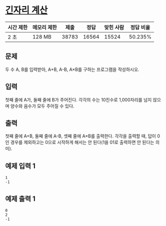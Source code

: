 # [긴자리 계산](https://www.acmicpc.net/problem/2338)

| 시간 제한 | 메모리 제한 | 제출 | 정답 | 맞힌 사람 | 정답 비율 |
| --- | --- | --- | --- | --- | --- |
| 2 초 | 128 MB | 38783 | 16564 | 15524 | 50.235% |

## 문제

두 수 A, B를 입력받아, A+B, A-B, A×B를 구하는 프로그램을 작성하시오.

## 입력

첫째 줄에 A가, 둘째 줄에 B가 주어진다. 각각의 수는 10진수로 1,000자리를 넘지 않으며 양수와 음수가 모두 주어질 수 있다.

## 출력

첫째 줄에 A+B, 둘째 줄에 A-B, 셋째 줄에 A×B를 출력한다. 각각을 출력할 때, 답이 0인 경우를 제외하고는 0으로 시작하게 해서는 안 된다(1을 01로 출력하면 안 된다는 의미).

## 예제 입력 1

```
1
-1

```

## 예제 출력 1

```
0
2
-1
```
